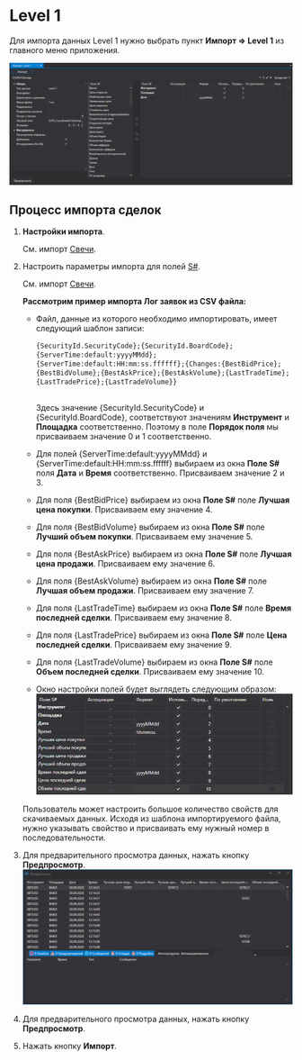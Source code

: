 # Level 1

Для импорта данных Level 1 нужно выбрать пункт **Импорт \=\> Level 1** из главного меню приложения.

![hydra import level1](../../../images/hydra_import_level1.png)

## Процесс импорта сделок

1. **Настройки импорта**.

   См. импорт [Свечи](candles.md).
2. Настроить параметры импорта для полей [S\#](../../api.md).

   См. импорт [Свечи](candles.md).

   **Рассмотрим пример импорта Лог заявок из CSV файла:**
   - Файл, данные из которого необходимо импортировать, имеет следующий шаблон записи:

     ```none
     {SecurityId.SecurityCode};{SecurityId.BoardCode};{ServerTime:default:yyyyMMdd};{ServerTime:default:HH:mm:ss.ffffff};{Changes:{BestBidPrice};{BestBidVolume};{BestAskPrice};{BestAskVolume};{LastTradeTime};{LastTradePrice};{LastTradeVolume}}
     	  				
     ```

     Здесь значение {SecurityId.SecurityCode} и {SecurityId.BoardCode}, соответствуют значениям **Инструмент** и **Площадка** соответственно. Поэтому в поле **Порядок поля** мы присваиваем значение 0 и 1 соответственно.
   - Для полей {ServerTime:default:yyyyMMdd} и {ServerTime:default:HH:mm:ss.ffffff} выбираем из окна **Поле S\#** поля **Дата** и **Время** соответственно. Присваиваем значение 2 и 3.
   - Для поля {BestBidPrice} выбираем из окна **Поле S\#** поле **Лучшая цена покупки**. Присваиваем ему значение 4.
   - Для поля {BestBidVolume} выбираем из окна **Поле S\#** поле **Лучший объем покупки**. Присваиваем ему значение 5.
   - Для поля {BestAskPrice} выбираем из окна **Поле S\#** поле **Лучшая цена продажи**. Присваиваем ему значение 6.
   - Для поля {BestAskVolume} выбираем из окна **Поле S\#** поле **Лучшая объем продажи**. Присваиваем ему значение 7.
   - Для поля {LastTradeTime} выбираем из окна **Поле S\#** поле **Время последней сделки**. Присваиваем ему значение 8.
   - Для поля {LastTradePrice} выбираем из окна **Поле S\#** поле **Цена последней сделки**. Присваиваем ему значение 9.
   - Для поля {LastTradeVolume} выбираем из окна **Поле S\#** поле **Объем последней сделки**. Присваиваем ему значение 10.
   - Окно настройки полей будет выглядеть следующим образом:![hydra import prop level 1](../../../images/hydra_import_prop_level1.png)

   Пользователь может настроить большое количество свойств для скачиваемых данных. Исходя из шаблона импортируемого файла, нужно указывать свойство и присваивать ему нужный номер в последовательности. 
3. Для предварительного просмотра данных, нажать кнопку **Предпросмотр**.![hydra import preview level 1](../../../images/hydra_import_preview_level1.png)
4. Для предварительного просмотра данных, нажать кнопку **Предпросмотр**.
5. Нажать кнопку **Импорт**.
